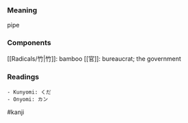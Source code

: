 ### Meaning

pipe

### Components

[[Radicals/竹|竹]]: bamboo [[官]]: bureaucrat; the government

### Readings

```
- Kunyomi: くだ
- Onyomi: カン
```

#kanji